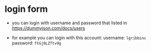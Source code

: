 # login form
- you can login with username and password that listed in https://dummyjson.com/docs/users

- for example you can login with this account:
username: `lgribbinc`
password: `ftGj8LZTtv9g`
